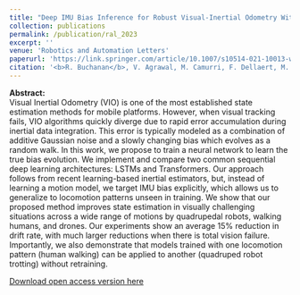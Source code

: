 ```yaml
---
title: "Deep IMU Bias Inference for Robust Visual-Inertial Odometry With Factor Graphs"
collection: publications
permalink: /publication/ral_2023
excerpt: ''
venue: 'Robotics and Automation Letters'
paperurl: 'https://link.springer.com/article/10.1007/s10514-021-10013-w'
citation: '<b>R. Buchanan</b>, V. Agrawal, M. Camurri, F. Dellaert, M. Fallon. Deep IMU Bias Inference for Robust Visual-Inertial Odometry With Factor Graphs. <i>Robotics and Automation Letters</i> vol. 8, no. 1, pp. 41-48, Jan. 2023.'
---
```


**Abstract:**<br>
Visual Inertial Odometry (VIO) is one of the most established state estimation methods for mobile platforms. However, when visual tracking fails, VIO algorithms quickly diverge due to rapid error accumulation during inertial data integration. This error is typically modeled as a combination of additive Gaussian noise and a slowly changing bias which evolves as a random walk. In this work, we propose to train a neural network to learn the true bias evolution. We implement and compare two common sequential deep learning architectures: LSTMs and Transformers. Our approach follows from recent learning-based inertial estimators, but, instead of learning a motion model, we target IMU bias explicitly, which allows us to generalize to locomotion patterns unseen in training. We show that our proposed method improves state estimation in visually challenging situations across a wide range of motions by quadrupedal robots, walking humans, and drones. Our experiments show an average 15% reduction in drift rate, with much larger reductions when there is total vision failure. Importantly, we also demonstrate that models trained with one locomotion pattern (human walking) can be applied to another (quadruped robot trotting) without retraining.

[Download open access version here](https://arxiv.org/abs/2211.04517)